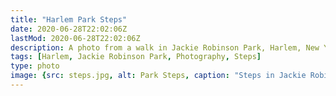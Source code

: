 ```yaml
---
title: "Harlem Park Steps"
date: 2020-06-28T22:02:06Z
lastMod: 2020-06-28T22:02:06Z
description: A photo from a walk in Jackie Robinson Park, Harlem, New York City.
tags: [Harlem, Jackie Robinson Park, Photography, Steps]
type: photo
image: {src: steps.jpg, alt: Park Steps, caption: "Steps in Jackie Robinson Park, Harlem"}
---
```


